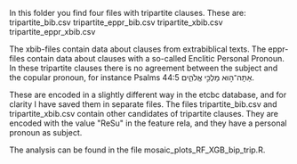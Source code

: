In this folder you find four files with tripartite clauses.
These are:
tripartite_bib.csv
tripartite_eppr_bib.csv 
tripartite_xbib.csv
tripartite_eppr_xbib.csv

The xbib-files contain data about clauses from extrabiblical texts. 
The eppr-files contain data about clauses with a so-called Enclitic Personal Pronoun. In these tripartite clauses there is no 
agreement between the subject and the copular pronoun, for instance Psalms 44:5 אַתָּה־ה֣וּא מַלְכִּ֣י אֱלֹהִ֑ים.

These are encoded in a slightly different way in the etcbc database, and for clarity I have saved them in separate files.
The files tripartite_bib.csv and tripartite_xbib.csv contain other candidates of tripartite clauses. They are encoded with the value
"ReSu" in the feature rela, and they have a personal pronoun as subject.

The analysis can be found in the file mosaic_plots_RF_XGB_bip_trip.R.
